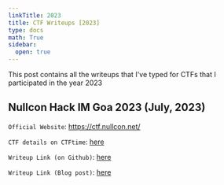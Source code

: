 ```yaml
---
linkTitle: 2023
title: CTF Writeups [2023]
type: docs
math: True
sidebar:
  open: true
---
```


This post contains all the writeups that I've typed for CTFs that I participated in the year 2023
## Nullcon Hack IM Goa 2023 (July, 2023)
`Official Website`: <a href="https://ctf.nullcon.net/">https://ctf.nullcon.net/</a>

`CTF details on CTFtime`: <a href="https://ctftime.org/event/2065/">here</a>

`Writeup Link (on Github)`: <a href="https://github.com/MmukulKhedekar/crypto_writeups/tree/main/NullconHackIMGoaCTF2023">here</a>

`Writeup Link (Blog post)`: <a href="./nullcon-hackim-ctf-goa-2023/">here</a>
